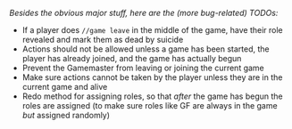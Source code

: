 *Besides the obvious major stuff, here are the (more bug-related) TODOs:*

 - If a player does `//game leave` in the middle of the game, have their role revealed and mark them as dead by suicide
 - Actions should not be allowed unless a game has been started, the player has already joined, and the game has actually begun
 - Prevent the Gamemaster from leaving or joining the current game
 - Make sure actions cannot be taken by the player unless they are in the current game and alive
 - Redo method for assigning roles, so that *after* the game has begun the roles are assigned (to make sure roles like GF are always in the game *but* assigned randomly)
